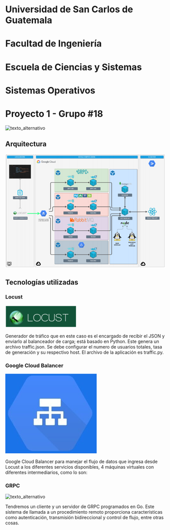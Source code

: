 # Universidad de San Carlos de Guatemala
# Facultad de Ingeniería
# Escuela de Ciencias y Sistemas
# Sistemas Operativos 
# Proyecto 1 - Grupo #18
![texto_alternativo](https://i.pinimg.com/originals/e7/94/6c/e7946c7073fc9df995f6047d17125afe.png)


## Arquitectura
![texto_alternativo](https://github.com/JuanPabloGarciaMonzon/SO1A_G18_Proyecto1/blob/main/images/arquitectura.png)

## Tecnologías utilizadas

### Locust
 ![texto_alternativo](https://github.com/JuanPabloGarciaMonzon/SO1A_G18_Proyecto1/blob/main/images/locust.png)
 
 
Generador de tráfico que en este caso es el encargado de recibir el JSON y enviarlo al balanceador de carga; está basado en Python. Este genera un archivo traffic.json. Se debe configurar el numero de usuarios totales, tasa de generación y su respectivo host. El archivo de la aplicación es traffic.py.


### Google Cloud Balancer
![texto_alternativo](https://github.com/JuanPabloGarciaMonzon/SO1A_G18_Proyecto1/blob/main/images/googleloadbalancer.png)


Google Cloud Balancer para manejar el flujo de datos que ingresa desde Locust a los diferentes servicios disponibles, 4 máquinas virtuales con diferentes intermediarios, como lo son:


### GRPC
![texto_alternativo](https://github.com/JuanPabloGarciaMonzon/SO1A_G18_Proyecto1/blob/main/images/grpc.png)


Tendremos un cliente y un servidor de GRPC programados en Go. Este sistema de llamada a un procedimiento remoto proporciona características como autenticación, transmisión bidireccional y control de flujo, entre otras cosas. 
